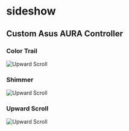# sideshow

## Custom Asus AURA Controller
### Color Trail
![Upward Scroll](images/color-trail.gif)

### Shimmer
![Upward Scroll](images/shimmer.gif)

### Upward Scroll
![Upward Scroll](images/upward-scroll.gif)
